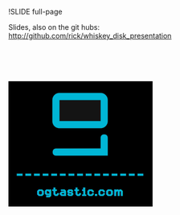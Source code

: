 
!SLIDE full-page

Slides, also on the git hubs:  http://github.com/rick/whiskey_disk_presentation

<br/>
<br/>
<br/>
<br/>

<img src="og_logo.png">


